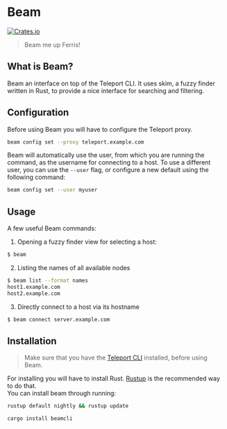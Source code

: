 # Beam
[![Crates.io](https://img.shields.io/crates/v/beamcli)](https://crates.io/crates/beamcli)

> Beam me up Ferris!

## What is Beam?

Beam an interface on top of the Teleport CLI. It uses skim, a fuzzy finder written in Rust, to provide a nice interface for searching and filtering.

## Configuration

Before using Beam you will have to configure the Teleport proxy.

```bash
beam config set --proxy teleport.example.com
```

Beam will automatically use the user, from which you are running the command, as the username for connecting to a host.
To use a different user, you can use the `--user` flag, or configure a new default using the following command:

```bash
beam config set --user myuser
```

## Usage

A few useful Beam commands:

1. Opening a fuzzy finder view for selecting a host:
```bash
$ beam
```
2. Listing the names of all available nodes
```bash
$ beam list --format names
host1.example.com
host2.example.com
```
3. Directly connect to a host via its hostname
```bash
$ beam connect server.example.com
```

## Installation

> Make sure that you have the [Teleport CLI](https://goteleport.com/docs/installation/) installed, before using Beam.

For installing you will have to install Rust. [Rustup](https://rustup.rs/) is the recommended way to do that.  
You can install beam through running:

```bash
rustup default nightly && rustup update
```

```bash
cargo install beamcli
```
